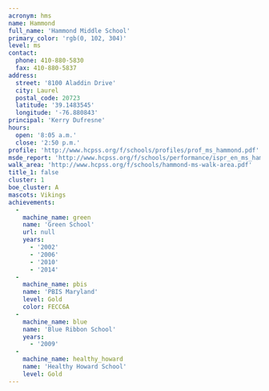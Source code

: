 ```yaml
---
acronym: hms
name: Hammond
full_name: 'Hammond Middle School'
primary_color: 'rgb(0, 102, 304)'
level: ms
contact:
  phone: 410-880-5830
  fax: 410-880-5837
address:
  street: '8100 Aladdin Drive'
  city: Laurel
  postal_code: 20723
  latitude: '39.1483545'
  longitude: '-76.880843'
principal: 'Kerry Dufresne'
hours:
  open: '8:05 a.m.'
  close: '2:50 p.m.'
profile: 'http://www.hcpss.org/f/schools/profiles/prof_ms_hammond.pdf'
msde_report: 'http://www.hcpss.org/f/schools/performance/ispr_en_ms_hammond.pdf'
walk_area: 'http://www.hcpss.org/f/schools/hammond-ms-walk-area.pdf'
title_1: false
cluster: 1
boe_cluster: A
mascots: Vikings
achievements:
  -
    machine_name: green
    name: 'Green School'
    url: null
    years:
      - '2002'
      - '2006'
      - '2010'
      - '2014'
  -
    machine_name: pbis
    name: 'PBIS Maryland'
    level: Gold
    color: FECC6A
  -
    machine_name: blue
    name: 'Blue Ribbon School'
    years:
      - '2009'
  -
    machine_name: healthy_howard
    name: 'Healthy Howard School'
    level: Gold
---
```

